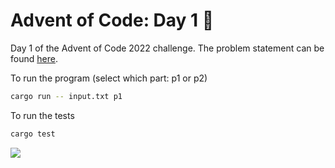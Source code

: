 # Advent of Code: Day 1 🎄

Day 1 of the Advent of Code 2022 challenge. The problem statement can be found [here](https://adventofcode.com/2022/day/1).

To run the program (select which part: p1 or p2)
```bash
cargo run -- input.txt p1
```

To run the tests
```bash
cargo test
```

![](https://media.giphy.com/media/3oz8xALpV1X2BPo7cI/giphy.gif)
